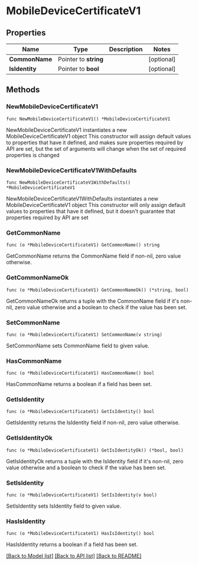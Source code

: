 # MobileDeviceCertificateV1

## Properties

Name | Type | Description | Notes
------------ | ------------- | ------------- | -------------
**CommonName** | Pointer to **string** |  | [optional] 
**IsIdentity** | Pointer to **bool** |  | [optional] 

## Methods

### NewMobileDeviceCertificateV1

`func NewMobileDeviceCertificateV1() *MobileDeviceCertificateV1`

NewMobileDeviceCertificateV1 instantiates a new MobileDeviceCertificateV1 object
This constructor will assign default values to properties that have it defined,
and makes sure properties required by API are set, but the set of arguments
will change when the set of required properties is changed

### NewMobileDeviceCertificateV1WithDefaults

`func NewMobileDeviceCertificateV1WithDefaults() *MobileDeviceCertificateV1`

NewMobileDeviceCertificateV1WithDefaults instantiates a new MobileDeviceCertificateV1 object
This constructor will only assign default values to properties that have it defined,
but it doesn't guarantee that properties required by API are set

### GetCommonName

`func (o *MobileDeviceCertificateV1) GetCommonName() string`

GetCommonName returns the CommonName field if non-nil, zero value otherwise.

### GetCommonNameOk

`func (o *MobileDeviceCertificateV1) GetCommonNameOk() (*string, bool)`

GetCommonNameOk returns a tuple with the CommonName field if it's non-nil, zero value otherwise
and a boolean to check if the value has been set.

### SetCommonName

`func (o *MobileDeviceCertificateV1) SetCommonName(v string)`

SetCommonName sets CommonName field to given value.

### HasCommonName

`func (o *MobileDeviceCertificateV1) HasCommonName() bool`

HasCommonName returns a boolean if a field has been set.

### GetIsIdentity

`func (o *MobileDeviceCertificateV1) GetIsIdentity() bool`

GetIsIdentity returns the IsIdentity field if non-nil, zero value otherwise.

### GetIsIdentityOk

`func (o *MobileDeviceCertificateV1) GetIsIdentityOk() (*bool, bool)`

GetIsIdentityOk returns a tuple with the IsIdentity field if it's non-nil, zero value otherwise
and a boolean to check if the value has been set.

### SetIsIdentity

`func (o *MobileDeviceCertificateV1) SetIsIdentity(v bool)`

SetIsIdentity sets IsIdentity field to given value.

### HasIsIdentity

`func (o *MobileDeviceCertificateV1) HasIsIdentity() bool`

HasIsIdentity returns a boolean if a field has been set.


[[Back to Model list]](../README.md#documentation-for-models) [[Back to API list]](../README.md#documentation-for-api-endpoints) [[Back to README]](../README.md)


